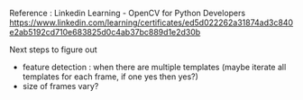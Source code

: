 Reference : Linkedin Learning - OpenCV for Python Developers
https://www.linkedin.com/learning/certificates/ed5d022262a31874ad3c840e2ab5192cd710e683825d0c4ab37bc889d1e2d30b

Next steps to figure out
- feature detection : when there are multiple templates (maybe iterate all templates for each frame, if one yes then yes?)
- size of frames vary?

